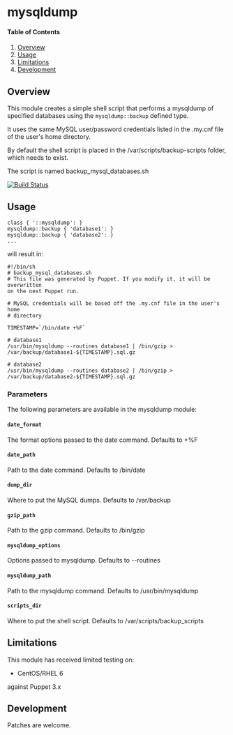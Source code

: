 # mysqldump

#### Table of Contents

1. [Overview](#overview)
2. [Usage](#usage)
3. [Limitations](#limitations)
4. [Development](#development)

## Overview

This module creates a simple shell script that performs a mysqldump of
specified databases using the `mysqldump::backup` defined type.

It uses the same MySQL user/password credentials listed in the .my.cnf file of
the user's home directory.

By default the shell script is placed in the /var/scripts/backup-scripts
folder, which needs to exist.

The script is named backup_mysql_databases.sh

[![Build Status](https://secure.travis-ci.org/juniorsysadmin/puppet-mysqldump.png)](http://travis-ci.org/juniorsysadmin/puppet-mysqldump)

## Usage

```puppet
class { '::mysqldump': }
mysqldump::backup { 'database1': }
mysqldump::backup { 'database2': }
...
```

will result in:

```shell
#!/bin/sh
# backup_mysql_databases.sh
# This file was generated by Puppet. If you modify it, it will be overwritten
on the next Puppet run.

# MySQL credentials will be based off the .my.cnf file in the user's home
# directory

TIMESTAMP=`/bin/date +%F`

# database1
/usr/bin/mysqldump --routines database1 | /bin/gzip > /var/backup/database1-${TIMESTAMP}.sql.gz

# database2
/usr/bin/mysqldump --routines database2 | /bin/gzip > /var/backup/database2-${TIMESTAMP}.sql.gz
```

### Parameters

The following parameters are available in the mysqldump module:

#### `date_format`

The format options passed to the date command. Defaults to +%F

#### `date_path`

Path to the date command. Defaults to /bin/date

#### `dump_dir`

Where to put the MySQL dumps. Defaults to /var/backup

#### `gzip_path`

Path to the gzip command. Defaults to /bin/gzip

#### `mysqldump_options`

Options passed to mysqldump. Defaults to --routines

#### `mysqldump_path`

Path to the mysqldump command. Defaults to /usr/bin/mysqldump

#### `scripts_dir`

Where to put the shell script. Defaults to /var/scripts/backup_scripts

## Limitations

This module has received limited testing on:

* CentOS/RHEL 6

against Puppet 3.x

## Development

Patches are welcome.

